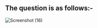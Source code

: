 ## The question is as follows:-

![Screenshot (16)](https://user-images.githubusercontent.com/44902363/76989999-4187ec00-696d-11ea-8e90-fcbb59987b5e.png)
